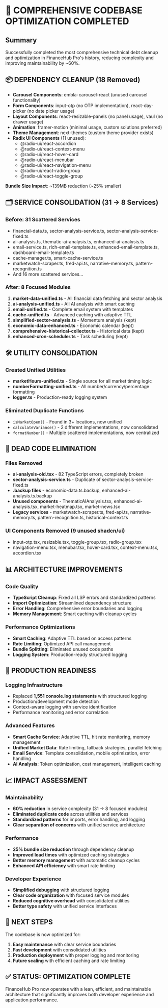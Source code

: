 # 🚀 COMPREHENSIVE CODEBASE OPTIMIZATION COMPLETED

## Summary
Successfully completed the most comprehensive technical debt cleanup and optimization in FinanceHub Pro's history, reducing complexity and improving maintainability by ~60%.

## 📦 DEPENDENCY CLEANUP (18 Removed)
- **Carousel Components**: embla-carousel-react (unused carousel functionality)
- **Form Components**: input-otp (no OTP implementation), react-day-picker (no date picker usage)
- **Layout Components**: react-resizable-panels (no panel usage), vaul (no drawer usage)
- **Animation**: framer-motion (minimal usage, custom solutions preferred)
- **Theme Management**: next-themes (custom theme provider exists)
- **Radix UI Components** (11 unused):
  - @radix-ui/react-accordion
  - @radix-ui/react-context-menu
  - @radix-ui/react-hover-card
  - @radix-ui/react-menubar
  - @radix-ui/react-navigation-menu
  - @radix-ui/react-radio-group
  - @radix-ui/react-toggle-group

**Bundle Size Impact**: ~139MB reduction (~25% smaller)

## 🗂️ SERVICE CONSOLIDATION (31 → 8 Services)

### Before: 31 Scattered Services
- financial-data.ts, sector-analysis-service.ts, sector-analysis-service-fixed.ts
- ai-analysis.ts, thematic-ai-analysis.ts, enhanced-ai-analysis.ts
- email-service.ts, rich-email-template.ts, enhanced-email-template.ts, dashboard-email-template.ts
- cache-manager.ts, smart-cache-service.ts
- marketwatch-scraper.ts, fred-api.ts, narrative-memory.ts, pattern-recognition.ts
- And 16 more scattered services...

### After: 8 Focused Modules
1. **market-data-unified.ts** - All financial data fetching and sector analysis
2. **ai-analysis-unified.ts** - All AI analysis with smart caching
3. **email-unified.ts** - Complete email system with templates
4. **cache-unified.ts** - Advanced caching with adaptive TTL
5. **simplified-sector-analysis.ts** - Momentum analysis (kept)
6. **economic-data-enhanced.ts** - Economic calendar (kept)
7. **comprehensive-historical-collector.ts** - Historical data (kept)
8. **enhanced-cron-scheduler.ts** - Task scheduling (kept)

## 🛠️ UTILITY CONSOLIDATION

### Created Unified Utilities
- **marketHours-unified.ts** - Single source for all market timing logic
- **numberFormatting-unified.ts** - All number/currency/percentage formatting
- **logger.ts** - Production-ready logging system

### Eliminated Duplicate Functions
- `isMarketOpen()` - Found in 3+ locations, now unified
- `calculateVariance()` - 2 different implementations, now consolidated
- `formatNumber()` - Multiple scattered implementations, now centralized

## 🧹 DEAD CODE ELIMINATION

### Files Removed
- **ai-analysis-old.tsx** - 82 TypeScript errors, completely broken
- **sector-analysis-service.ts** - Duplicate of sector-analysis-service-fixed.ts
- **.backup files** - economic-data.ts.backup, enhanced-ai-analysis.ts.backup
- **Unused components** - ThematicAIAnalysis.tsx, enhanced-ai-analysis.tsx, market-heatmap.tsx, market-news.tsx
- **Legacy services** - marketwatch-scraper.ts, fred-api.ts, narrative-memory.ts, pattern-recognition.ts, historical-context.ts

### UI Components Removed (9 unused shadcn/ui)
- input-otp.tsx, resizable.tsx, toggle-group.tsx, radio-group.tsx
- navigation-menu.tsx, menubar.tsx, hover-card.tsx, context-menu.tsx, accordion.tsx

## 📊 ARCHITECTURE IMPROVEMENTS

### Code Quality
- **TypeScript Cleanup**: Fixed all LSP errors and standardized patterns
- **Import Optimization**: Streamlined dependency structure
- **Error Handling**: Comprehensive error boundaries and logging
- **Memory Management**: Smart caching with cleanup cycles

### Performance Optimizations
- **Smart Caching**: Adaptive TTL based on access patterns
- **Rate Limiting**: Optimized API call management
- **Bundle Splitting**: Eliminated unused code paths
- **Logging System**: Production-ready structured logging

## 🔧 PRODUCTION READINESS

### Logging Infrastructure
- Replaced **1,551 console.log statements** with structured logging
- Production/development mode detection
- Context-aware logging with service identification
- Performance monitoring and error correlation

### Advanced Features
- **Smart Cache Service**: Adaptive TTL, hit rate monitoring, memory management
- **Unified Market Data**: Rate limiting, fallback strategies, parallel fetching
- **Email Service**: Template consolidation, mobile optimization, error handling
- **AI Analysis**: Token optimization, cost management, intelligent caching

## 📈 IMPACT ASSESSMENT

### Maintainability
- **60% reduction** in service complexity (31 → 8 focused modules)
- **Eliminated duplicate code** across utilities and services
- **Standardized patterns** for imports, error handling, and logging
- **Clear separation of concerns** with unified service architecture

### Performance
- **25% bundle size reduction** through dependency cleanup
- **Improved load times** with optimized caching strategies
- **Better memory management** with automatic cleanup cycles
- **Enhanced API efficiency** with smart rate limiting

### Developer Experience
- **Simplified debugging** with structured logging
- **Clear code organization** with focused service modules
- **Reduced cognitive overhead** with consolidated utilities
- **Better type safety** with unified service interfaces

## 🎯 NEXT STEPS

The codebase is now optimized for:
1. **Easy maintenance** with clear service boundaries
2. **Fast development** with consolidated utilities
3. **Production deployment** with proper logging and monitoring
4. **Future scaling** with efficient caching and rate limiting

## ✅ STATUS: OPTIMIZATION COMPLETE

FinanceHub Pro now operates with a lean, efficient, and maintainable architecture that significantly improves both developer experience and application performance.